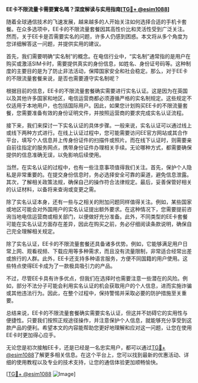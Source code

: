 **EE卡不限流量卡需要實名嗎？深度解读与实用指南[[TG💪+ @esim1088](https://t.me/s/esim1088)]**

随着全球通信技术的飞速发展，越来越多的人开始关注如何选择合适的手机卡套餐。在众多选项中，EE卡的不限流量套餐因其高性价比和灵活性受到广泛关注。然而，关于EE卡是否需要实名的问题，许多人仍感到困惑。本文将从多个角度为您详细解答这一问题，并提供实用的建议。

首先，我们需要明确“实名制”的概念。在电信行业中，“实名制”通常指的是用户在购买或激活SIM卡时，需要提供真实的身份信息，如姓名、身份证号码等。这种制度的主要目的是为了防止非法活动，保障国家安全和社会稳定。那么，对于EE卡的不限流量套餐来说，是否也需要遵守实名制呢？

根据目前的信息，EE卡的不限流量套餐确实需要进行实名认证。这是因为在英国以及其他许多国家和地区，电信运营商都必须遵循严格的实名制规定。这些规定不仅适用于本地用户，也包括国际用户。因此，如果您计划购买EE卡的不限流量套餐，您需要准备有效的身份证明文件，并按照运营商的要求完成实名认证流程。

接下来，我们来探讨一下实名认证的具体步骤。一般来说，实名认证可以通过线上或线下两种方式进行。在线上认证过程中，您可能需要访问EE官方网站或其合作平台，填写个人信息并上传身份证件的扫描件或照片。而在线下认证时，则需要亲自前往指定的服务网点，携带身份证件办理相关手续。无论哪种方式，都需要确保提供的信息准确无误，以免影响后续使用。

当然，在实名认证的过程中，也有一些注意事项值得我们关注。首先，保护个人隐私是非常重要的。在提交身份信息时，务必选择安全可靠的渠道，避免信息泄露。其次，了解相关政策法规，确保自己的操作符合法律规定。最后，妥善保管好相关的认证材料，以备将来查询或变更之需。

除了实名认证本身，还有一些与之相关的附加问题同样值得关注。例如，某些国家或地区可能会对外国用户的实名认证提出额外要求。在这种情况下，您需要提前咨询当地电信运营商或相关部门，以便做好充分准备。此外，不同类型的EE卡套餐可能在实名认证方面存在差异，因此在购买之前，务必仔细阅读条款说明，确保自己完全理解相关规定。

除了实名认证，EE卡的不限流量套餐还具备诸多优势。例如，它能够满足用户日常上网、观看视频、下载应用等多种需求，而且没有流量限制，非常适合经常出差或旅行的人群。此外，EE卡还支持多种语言服务，方便不同国籍的用户使用。这些特点使得EE卡成为了一款极具吸引力的产品。

不过，尽管EE卡具有许多优点，但我们在选择时也需要注意一些潜在的风险。例如，部分不法分子可能会利用实名认证的机会获取用户的个人信息，进而实施诈骗或其他违法行为。因此，在整个过程中，保持警惕并采取必要的防护措施至关重要。

总结来说，EE卡的不限流量套餐确实需要实名认证，但这并不妨碍它的实用性与便捷性。只要我们按照正规途径操作，并注意保护个人信息，就能够充分享受到这款产品的便利。希望本文的内容能帮助您更好地理解和应对这一问题，让您在使用EE卡时更加得心应手。

无论您是初次接触EE卡，还是已经是一名忠实用户，都可以通过[TG💪+ @esim1088](https://t.me/s/esim1088)了解更多相关信息。在这个平台上，您可以找到最新的优惠活动、详细的使用教程以及专业的技术支持，让您的通信体验更加顺畅愉快。

[[TG💪+ @esim1088](https://t.me/s/esim1088) ![Image](https://i.postimg.cc/4NQfJmqS/Snipaste-2025-05-13-00-14-12.png)]